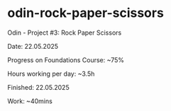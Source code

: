 # odin-rock-paper-scissors
Odin - Project #3: Rock Paper Scissors

Date: 22.05.2025

Progress on Foundations Course: ~75%

Hours working per day: ~3.5h

Finished: 22.05.2025

Work: ~40mins
